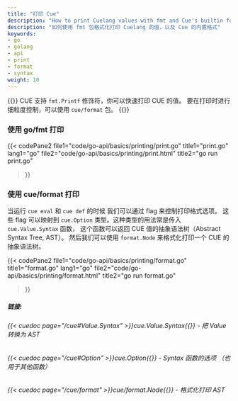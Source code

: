 ```yaml
---
title: "打印 Cue"
description: "How to print Cuelang values with fmt and Cue's builtin formatting."
description: "如何使用 fmt 包格式化打印 Cuelang 的值，以及 Cue 的内置格式"
keywords:
- go
- golang
- api
- print
- format
- syntax
weight: 10
---
```


{{<lead>}}
CUE 支持 `fmt.Printf` 修饰符，你可以快速打印 CUE 的值。
要在打印时进行细粒度控制，可以使用 `cue/format` 包。
{{</lead>}}

### 使用 go/fmt 打印

{{< codePane2 
	file1="code/go-api/basics/printing/print.go" title1="print.go" lang1="go"
	file2="code/go-api/basics/printing/print.html"  title2="go run print.go"
>}}

### 使用 cue/format 打印

当运行 `cue eval` 和 `cue def` 的时候 我们可以通过 flag 来控制打印格式选项。
这些 flag 可以映射到 `cue.Option` 类型。这种类型的用法常是传入 `cue.Value.Syntax` 函数，
这个函数可以返回 CUE 值的抽象语法树（Abstract Syntax Tree, AST）。
然后我们可以使用 `format.Node` 来格式化打印一个 CUE 的抽象语法树。

{{< codePane2 
	file1="code/go-api/basics/printing/format.go" title1="format.go" lang1="go"
	file2="code/go-api/basics/printing/format.html"  title2="go run format.go"
>}}

##### 链接:
###### {{< cuedoc page="/cue#Value.Syntax" >}}cue.Value.Syntax{{</cuedoc>}} - 把 Value 转换为 AST
###### {{< cuedoc page="/cue#Option" >}}cue.Option{{</cuedoc>}} - Syntax 函数的选项 （也用于其他函数）
###### {{< cuedoc page="/cue/format" >}}cue/format.Node{{</cuedoc>}} - 格式化打印 AST

